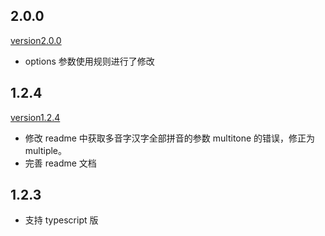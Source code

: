 ## 2.0.0

[version2.0.0](./2.0.0.md)

- options 参数使用规则进行了修改

## 1.2.4

[version1.2.4](./1.2.4.md)

- 修改 readme 中获取多音字汉字全部拼音的参数 multitone 的错误，修正为 multiple。
- 完善 readme 文档

## 1.2.3

- 支持 typescript 版
